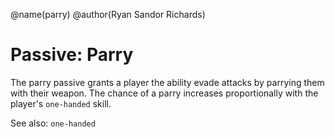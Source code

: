 @name(parry)
@author(Ryan Sandor Richards)

# Passive: Parry
The parry passive grants a player the ability evade attacks by parrying them
with their weapon. The chance of a parry increases proportionally with the
player's `one-handed` skill.

See also: `one-handed`
